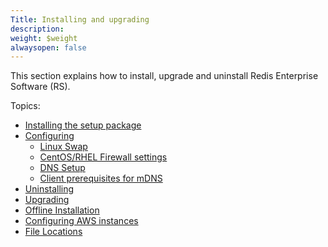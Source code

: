 ```yaml
---
Title: Installing and upgrading
description: 
weight: $weight
alwaysopen: false
---
```

This section explains how to install, upgrade and uninstall Redis
Enterprise Software (RS).

Topics:

-   [Installing the setup
    package](/rs/installing-and-upgrading/accessing-and-installing-the-setup-package)
-   [Configuring](/rs/administering/installing-upgrading/configuring/)
    -   [Linux
        Swap](/rs/administering/installing-upgrading/configuring/linux-swap/)
    -   [CentOS/RHEL Firewall
        settings](/rs/administering/installing-upgrading/configuring/centos-rhel-7-firewall/)
    -   [DNS
        Setup](/rs/administering/installing-upgrading/configuring/cluster-name-dns-connection-management/)
    -   [Client prerequisites for
        mDNS](/rs/administering/installing-upgrading/configuring/mdns/)
-   [Uninstalling](/rs/installing-and-upgrading/uninstalling)
-   [Upgrading](/rs/installing-and-upgrading/upgrading)
-   [Offline
    Installation](/rs/administering/installing-upgrading/offline-installation/)
-   [Configuring AWS
    instances](/rs/administering/installing-upgrading/configuring-aws-instances/)
-   [File
    Locations](/rs/administering/installing-upgrading/file-locations/)
